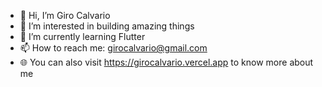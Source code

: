 - 👋 Hi, I’m Giro Calvario
- 👀 I’m interested in building amazing things
- 🌱 I’m currently learning Flutter
- 📫 How to reach me: girocalvario@gmail.com
- 🌐 You can also visit https://girocalvario.vercel.app to know more about me
